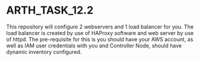 # ARTH_TASK_12.2
This repository will configure 2 webservers and 1 load balancer for you. The load balancer is created by use of HAProxy software and web server by use of httpd.
The pre-requisite for this is you should have your AWS account, as well as IAM user credentials with you and Controller Node, should have dynamic inventory configured.
